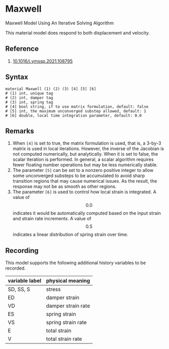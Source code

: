 # Maxwell

Maxwell Model Using An Iterative Solving Algorithm

This material model does respond to both displacement and velocity.

## Reference

1. [10.1016/j.ymssp.2021.108795](https://doi.org/10.1016/j.ymssp.2021.108795)

## Syntax

```
material Maxwell (1) (2) (3) [4] [5] [6]
# (1) int, unique tag
# (2) int, damper tag
# (3) int, spring tag
# [4] bool string, if to use matrix formulation, default: false
# [5] int, the maximum unconverged substep allowed, default: 1
# [6] double, local time integration parameter, default: 0.0
```

## Remarks

1. When `[4]` is set to true, the matrix formulation is used, that is, a 3-by-3 matrix is used in local iterations.
   However, the inverse of the Jacobian is not computed numerically, but analytically. When it is set to false, the
   scalar iteration is performed. In general, a scalar algorithm requires fewer floating number operations but may be
   less numerically stable.
2. The parameter `[5]` can be set to a nonzero positive integer to allow some unconverged substeps to be accumulated to
   avoid sharp transition regions that may cause numerical issues. As the result, the response may not be as smooth as
   other regions.
3. The parameter `[6]` is used to control how local strain is integrated. A value of $$0.0$$ indicates it would be
   automatically computed based on the input strain and strain rate increments. A value of $$0.5$$ indicates a linear
   distribution of spring strain over time.

## Recording

This model supports the following additional history variables to be recorded.

| variable label | physical meaning   |
|----------------|--------------------|
| SD, SS, S      | stress             |
| ED             | damper strain      |
| VD             | damper strain rate |
| ES             | spring strain      | 
| VS             | spring strain rate |
| E              | total strain       |
| V              | total strain rate  | 
